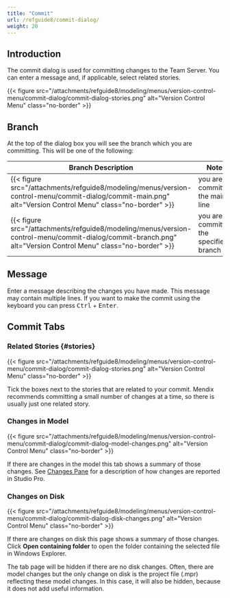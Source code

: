 ```yaml
---
title: "Commit"
url: /refguide8/commit-dialog/
weight: 20
---
```


## Introduction

The commit dialog is used for committing changes to the Team Server. You can enter a message and, if applicable, select related stories.

{{< figure src="/attachments/refguide8/modeling/menus/version-control-menu/commit-dialog/commit-dialog-stories.png" alt="Version Control Menu" class="no-border" >}}

## Branch

At the top of the dialog box you will see the branch which you are committing. This will be one of the following:

| Branch Description | Notes |
| --- | --- |
| {{< figure src="/attachments/refguide8/modeling/menus/version-control-menu/commit-dialog/commit-main.png" alt="Version Control Menu" class="no-border" >}} |  you are committing the main line |
| {{< figure src="/attachments/refguide8/modeling/menus/version-control-menu/commit-dialog/commit-branch.png" alt="Version Control Menu" class="no-border" >}} |  you are committing the specified branch |

## Message

Enter a message describing the changes you have made. This message may contain multiple lines. If you want to make the commit using the keyboard you can press <kbd>Ctrl</kbd> + <kbd>Enter</kbd>.

## Commit Tabs

### Related Stories {#stories}

{{< figure src="/attachments/refguide8/modeling/menus/version-control-menu/commit-dialog/commit-dialog-stories.png" alt="Version Control Menu" class="no-border" >}}

Tick the boxes next to the stories that are related to your commit. Mendix recommends committing a small number of changes at a time, so there is usually just one related story.

### Changes in Model

{{< figure src="/attachments/refguide8/modeling/menus/version-control-menu/commit-dialog/commit-dialog-model-changes.png" alt="Version Control Menu" class="no-border" >}}

If there are changes in the model this tab shows a summary of those changes. See [Changes Pane](/refguide8/changes-pane/) for a description of how changes are reported in Studio Pro.

### Changes on Disk

{{< figure src="/attachments/refguide8/modeling/menus/version-control-menu/commit-dialog/commit-dialog-disk-changes.png" alt="Version Control Menu" class="no-border" >}}

If there are changes on disk this page shows a summary of those changes. Click **Open containing folder** to open the folder containing the selected file in Windows Explorer.

The tab page will be hidden if there are no disk changes. Often, there are model changes but the only change on disk is the project file (.mpr) reflecting these model changes. In this case, it will also be hidden, because it does not add useful information.
